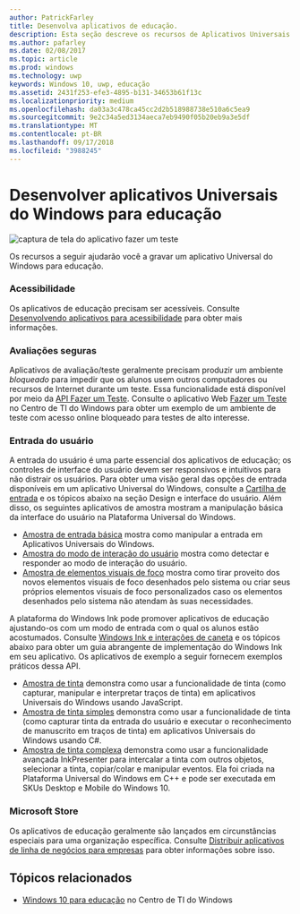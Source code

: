 ```yaml
---
author: PatrickFarley
title: Desenvolva aplicativos de educação.
description: Esta seção descreve os recursos de Aplicativos Universais do Windows que estão disponíveis para escrever aplicativos de educação para a plataforma Windows 10.
ms.author: pafarley
ms.date: 02/08/2017
ms.topic: article
ms.prod: windows
ms.technology: uwp
keywords: Windows 10, uwp, educação
ms.assetid: 2431f253-efe3-4895-b131-34653b61f13c
ms.localizationpriority: medium
ms.openlocfilehash: da03a3c478ca45cc2d2b518988738e510a6c5ea9
ms.sourcegitcommit: 9e2c34a5ed3134aeca7eb9490f05b20eb9a3e5df
ms.translationtype: MT
ms.contentlocale: pt-BR
ms.lasthandoff: 09/17/2018
ms.locfileid: "3988245"
---
```

# <a name="develop-universal-windows-apps-for-education"></a>Desenvolver aplicativos Universais do Windows para educação
![captura de tela do aplicativo fazer um teste](images/take-a-test-screen-small.png)

Os recursos a seguir ajudarão você a gravar um aplicativo Universal do Windows para educação.

### <a name="accessibility"></a>Acessibilidade
Os aplicativos de educação precisam ser acessíveis. Consulte [Desenvolvendo aplicativos para acessibilidade](https://developer.microsoft.com/windows/accessible-apps) para obter mais informações.


### <a name="secure-assessments"></a>Avaliações seguras
Aplicativos de avaliação/teste geralmente precisam produzir um ambiente *bloqueado* para impedir que os alunos usem outros computadores ou recursos de Internet durante um teste. Essa funcionalidade está disponível por meio da [API Fazer um Teste](take-a-test-api.md). Consulte o aplicativo Web [Fazer um Teste](https://technet.microsoft.com/edu/windows/take-tests-in-windows-10) no Centro de TI do Windows para obter um exemplo de um ambiente de teste com acesso online bloqueado para testes de alto interesse.

### <a name="user-input"></a>Entrada do usuário
A entrada do usuário é uma parte essencial dos aplicativos de educação; os controles de interface do usuário devem ser responsivos e intuitivos para não distrair os usuários. Para obter uma visão geral das opções de entrada disponíveis em um aplicativo Universal do Windows, consulte a [Cartilha de entrada](https://docs.microsoft.com/windows/uwp/design/input/input-primer) e os tópicos abaixo na seção Design e interface do usuário. Além disso, os seguintes aplicativos de amostra mostram a manipulação básica da interface do usuário na Plataforma Universal do Windows.
- [Amostra de entrada básica](https://github.com/Microsoft/Windows-universal-samples/tree/master/Samples/BasicInput) mostra como manipular a entrada em Aplicativos Universais do Windows.
- [Amostra do modo de interação do usuário](https://github.com/Microsoft/Windows-universal-samples/tree/master/Samples/UserInteractionMode) mostra como detectar e responder ao modo de interação do usuário.
- [Amostra de elementos visuais de foco](https://github.com/Microsoft/Windows-universal-samples/tree/master/Samples/XamlFocusVisuals) mostra como tirar proveito dos novos elementos visuais de foco desenhados pelo sistema ou criar seus próprios elementos visuais de foco personalizados caso os elementos desenhados pelo sistema não atendam às suas necessidades.

A plataforma do Windows Ink pode promover aplicativos de educação ajustando-os com um modo de entrada com o qual os alunos estão acostumados. Consulte [Windows Ink e interações de caneta](https://docs.microsoft.com/windows/uwp/design/input/pen-and-stylus-interactions) e os tópicos abaixo para obter um guia abrangente de implementação do Windows Ink em seu aplicativo. Os aplicativos de exemplo a seguir fornecem exemplos práticos dessa API.
- [Amostra de tinta](https://github.com/Microsoft/Windows-universal-samples/tree/master/Samples/Ink) demonstra como usar a funcionalidade de tinta (como capturar, manipular e interpretar traços de tinta) em aplicativos Universais do Windows usando JavaScript.
- [Amostra de tinta simples](https://github.com/Microsoft/Windows-universal-samples/tree/master/Samples/SimpleInk) demonstra como usar a funcionalidade de tinta (como capturar tinta da entrada do usuário e executar o reconhecimento de manuscrito em traços de tinta) em aplicativos Universais do Windows usando C#.
- [Amostra de tinta complexa](https://github.com/Microsoft/Windows-universal-samples/tree/master/Samples/ComplexInk) demonstra como usar a funcionalidade avançada InkPresenter para intercalar a tinta com outros objetos, selecionar a tinta, copiar/colar e manipular eventos. Ela foi criada na Plataforma Universal do Windows em C++ e pode ser executada em SKUs Desktop e Mobile do Windows 10.


### <a name="microsoft-store"></a>Microsoft Store
Os aplicativos de educação geralmente são lançados em circunstâncias especiais para uma organização específica. Consulte [Distribuir aplicativos de linha de negócios para empresas](https://msdn.microsoft.com/windows/uwp/publish/distribute-lob-apps-to-enterprises) para obter informações sobre isso.

## <a name="related-topics"></a>Tópicos relacionados
- [Windows 10 para educação](https://technet.microsoft.com/edu/windows/index) no Centro de TI do Windows
